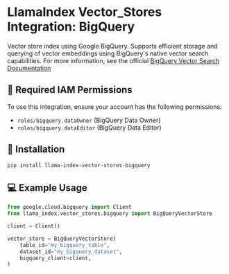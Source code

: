 # LlamaIndex Vector_Stores Integration: BigQuery

Vector store index using Google BigQuery.
Supports efficient storage and querying of vector embeddings using BigQuery's native vector search capabilities.
For more information, see the official [BigQuery Vector Search Documentation](https://cloud.google.com/bigquery/docs/vector-search-intro)

## 🔐 Required IAM Permissions

To use this integration, ensure your account has the following permissions:

- `roles/bigquery.dataOwner` (BigQuery Data Owner)
- `roles/bigquery.dataEditor` (BigQuery Data Editor)

## 🔧 Installation

```bash
pip install llama-index-vector-stores-bigquery
```

## 💻 Example Usage

```python
from google.cloud.bigquery import Client
from llama_index.vector_stores.bigquery import BigQueryVectorStore

client = Client()

vector_store = BigQueryVectorStore(
    table_id="my_bigquery_table",
    dataset_id="my_bigquery_dataset",
    bigquery_client=client,
)
```
